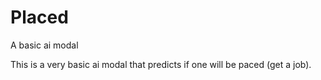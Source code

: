 # Placed
A basic ai modal

This is a very basic ai modal that predicts if one will be paced (get a job).

